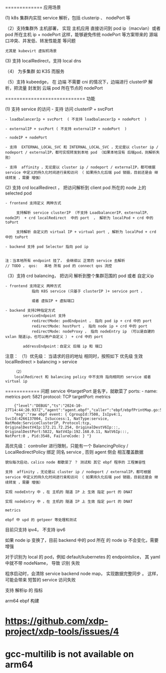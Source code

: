 
=============  应用场景

(1)  k8s 集群内实现 service 解析，包括 clusterip 、 nodePort 等

（2）支持集群外 主机部署， 实现 主机应用 直接访问到 pod ip（macvlan）或者  pod 所在主机 ip + nodePort
这样，能够避免传统 nodePort 等方案带来的 源端口冲突、并发低、转发性能差 等问题

    尤其是 kubevirt 虚拟机场景

(3) 支持 localRedirect，支持 local dns

（4） 为多集群 如 K3S 而服务

（5）支持 kubeedge， 在 边端 不需要 cni 的情况下，边端进行 clusterIP 解析，把流量 封发到 云端
pod 所在节点的 nodePort


============================ 功能

(1) 支持 service 的访问
	- 支持 访问 clusterIP + svcPort

	- loadbalancerIp + svcPort  ( 不支持 loadbalancerIp + nodePort  )

	- externalIP + svcPort ( 不支持 externalIP + nodePort  )

	- nodeIP + nodePort

	- 支持  EXTERNAL_LOCAL_SVC 和 INTERNAL_LOCAL_SVC ，无论是以 cluster ip / nodeport / externalIP，都可实现转发到本地 pod （如果本地没有 后端pod，则解析失败）

	- 支持  affinity ，无论是以 cluster ip / nodeport / externalIP，都可根据 service 中定义的持久化时间进行亲和访问 （ 如果持久化后端 pod 销毁，目前还是会 继续转发 ，需要 增强） 

(2) 支持 crd  localRedirect ， 把访问解析到 client pod 所在的 node 上的 selected pod

	- frontend 支持定义 两种方式 

	     支持解析 service clusterIP （不支持 LoadbalancerIP、externalIP、nodeIP） + crd localRedirect  中的 port  ， 解析为 localPod + crd 中的 toPort

         支持解析 自定义的 virtual IP + virtual port , 解析为 localPod + crd 中的 toPort

	- backend 支持 pod Selector 指向 pod ip


    注：当本地所有 endpoint 挂了， 会继续以 正常的 service 去解析
    // TODO ， qos:   本地 所有 pod 的 connect qos 流控


（3）支持 crd  balancing， 把访问 解析到整个集群范围的 pod 或者 自定义ip 
	
	- frontend 支持定义 两种方式 
				指向 K8S service (只基于 clusterIP )+ service port ， 

				或者 虚拟IP + 虚拟端口

	- backend 支持2种指定方式
			serviceEndpoint 支持 
				redirectMode: podEndpoint ， 指向 pod ip + crd 中的 port
				redirectMode: hostPort ， 指向 node ip + crd 中的 port
				redirectMode: nodeProxy ， 指向 nodeEntry ip （可以是自建的 vxlan 隧道ip，也可以用户自定义 ） + crd 中的 port

			addressEndpoint：自定义 后端 ip 和 端口




注意：
		（1）优先级：
		当请求的目的地址 相同时，按照如下 优先级 生效
		localRedirect > balancing > service
		
		（2）
		localRedirect 和 balancing policy 中不支持 指向相同的 service 或者 virtual ip




============ 问题
service 中targetPort 是名字，就歇菜了
	ports:
     - name: metrics
        port: 5821
        protocol: TCP
        targetPort: metrics

		{"level":"DEBUG","ts":"2024-10-27T14:44:20.937Z","agent":"agent.ebpf","caller":"ebpf/ebpfPrintMap.go:518",
		"msg":"raw ebpf event: { CgroupId:7508, IsIpv4:1, SvcId:4266137004, IsSuccess:1, NatType:service, NatMode:ServiceClusterIP, Protocol:tcp, 
	OriginalDestV4Ip:172.21.72.254, OriginalDestV6Ip:::, OriginalDestPort:5822, NatV4Ip:192.168.0.11, NatV6Ip:::, 
	NatPort:0 , Pid:3548, FailureCode: } "}


高优先级：
	controller 进行限制，只能有一个 BalancingPolicy / LocalRedirectPolicy 绑定 同名 service   , 否则 agent 侧会 相互覆盖数据

    貌似每次启动，calico node 都歇菜了 ？ 测试和 其它 ebpf 程序的 工程兼容性

	支持  affinity ，无论是以 cluster ip / nodeport / externalIP，都可根据 service 中定义的持久化时间进行亲和访问 （ 如果持久化后端 pod 销毁，目前还是会 继续转发 ，需要 增强）

	实现 nodeEntry 中 ，在 主机的 隧道 IP 上 生效 指定 port 的 DNAT

	实现 nodeEntry 中 ，在 主机的 隧道 IP 上 生效 指定 port 的 DNAT

	metrics

	ebpf 中 upd 的 getpeer 等处理和测试

目前只支持 ipv4， 不支持 ipv6

如果 node ip 变换了，目前 backend 中的 pod 所在 的 node ip 不会变化，需要增强

对于识别为 local 的 pod，例如 default/kubernetes 的 endpointslice， 其 yaml 中就不带 nodeName， 导致 识别 失败

程序启动时，会清除 service backend node map， 实现数据完整同步 。 这样，可能会带来 短暂的 service 访问失败

支持 解析ip 的 指标


arm64 ebpf 构建
# https://github.com/xdp-project/xdp-tools/issues/4
# gcc-multilib is not available on arm64
